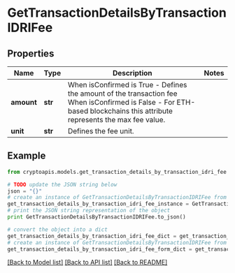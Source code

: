 # GetTransactionDetailsByTransactionIDRIFee


## Properties
Name | Type | Description | Notes
------------ | ------------- | ------------- | -------------
**amount** | **str** | When isConfirmed is True - Defines the amount of the transaction fee  When isConfirmed is False - For ETH-based blockchains this attribute represents the max fee value. | 
**unit** | **str** | Defines the fee unit. | 

## Example

```python
from cryptoapis.models.get_transaction_details_by_transaction_idri_fee import GetTransactionDetailsByTransactionIDRIFee

# TODO update the JSON string below
json = "{}"
# create an instance of GetTransactionDetailsByTransactionIDRIFee from a JSON string
get_transaction_details_by_transaction_idri_fee_instance = GetTransactionDetailsByTransactionIDRIFee.from_json(json)
# print the JSON string representation of the object
print GetTransactionDetailsByTransactionIDRIFee.to_json()

# convert the object into a dict
get_transaction_details_by_transaction_idri_fee_dict = get_transaction_details_by_transaction_idri_fee_instance.to_dict()
# create an instance of GetTransactionDetailsByTransactionIDRIFee from a dict
get_transaction_details_by_transaction_idri_fee_form_dict = get_transaction_details_by_transaction_idri_fee.from_dict(get_transaction_details_by_transaction_idri_fee_dict)
```
[[Back to Model list]](../README.md#documentation-for-models) [[Back to API list]](../README.md#documentation-for-api-endpoints) [[Back to README]](../README.md)


